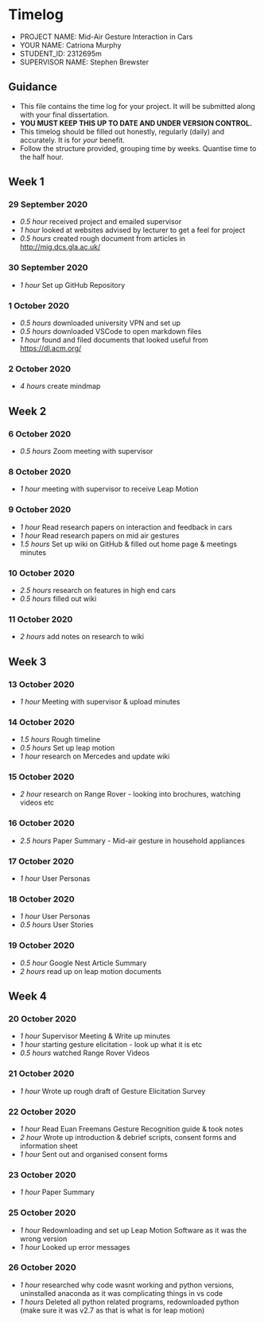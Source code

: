 # Timelog

* PROJECT NAME: Mid-Air Gesture Interaction in Cars
* YOUR NAME: Catriona Murphy
* STUDENT_ID: 2312695m
* SUPERVISOR NAME: Stephen Brewster

## Guidance

* This file contains the time log for your project. It will be submitted along with your final dissertation.
* **YOU MUST KEEP THIS UP TO DATE AND UNDER VERSION CONTROL.**
* This timelog should be filled out honestly, regularly (daily) and accurately. It is for *your* benefit.
* Follow the structure provided, grouping time by weeks.  Quantise time to the half hour.


## Week 1

### 29 September 2020
* *0.5 hour* received project and emailed supervisor
* *1 hour* looked at websites advised by lecturer to get a feel for project
* *0.5 hours* created rough document from articles in http://mig.dcs.gla.ac.uk/

### 30 September 2020
* *1 hour* Set up GitHub Repository

### 1 October 2020
* *0.5 hours* downloaded university VPN and set up
* *0.5 hours* downloaded VSCode to open markdown files
* *1 hour* found and filed documents that looked useful from https://dl.acm.org/

### 2 October 2020
* *4 hours* create mindmap

## Week 2

### 6 October 2020
* *0.5 hours* Zoom meeting with supervisor

### 8 October 2020
* *1 hour* meeting with supervisor to receive Leap Motion

### 9 October 2020
* *1 hour* Read research papers on interaction and feedback in cars
* *1 hour* Read research papers on mid air gestures
* *1.5 hours* Set up wiki on GitHub & filled out home page & meetings minutes

### 10 October 2020
* *2.5 hours* research on features in high end cars
* *0.5 hours* filled out wiki

### 11 October 2020
* *2 hours* add notes on research to wiki

## Week 3

### 13 October 2020
* *1 hour* Meeting with supervisor & upload minutes

### 14 October 2020
* *1.5 hours* Rough timeline
* *0.5 hours* Set up leap motion
* *1 hour* research on Mercedes and update wiki

### 15 October 2020
* *2 hour* research on Range Rover - looking into brochures, watching videos etc

### 16 October 2020
* *2.5 hours* Paper Summary - Mid-air gesture in household appliances

### 17 October 2020
* *1 hour* User Personas

### 18 October 2020
* *1 hour* User Personas
* *0.5 hours* User Stories

### 19 October 2020
* *0.5 hour* Google Nest Article Summary
* *2 hours* read up on leap motion documents

## Week 4

### 20 October 2020
* *1 hour* Supervisor Meeting & Write up minutes
* *1 hour* starting gesture elicitation - look up what it is etc 
* *0.5 hours* watched Range Rover Videos

### 21 October 2020
* *1 hour* Wrote up rough draft of Gesture Elicitation Survey

### 22 October 2020
* *1 hour* Read Euan Freemans Gesture Recognition guide & took notes
* *2 hour* Wrote up introduction & debrief scripts, consent forms and information sheet
* *1 hour* Sent out and organised consent forms

### 23 October 2020
* *1 hour* Paper Summary

### 25 October 2020
* *1 hour* Redownloading and set up Leap Motion Software as it was the wrong version
* *1 hour* Looked up error messages

### 26 October 2020
* *1 hour* researched why code wasnt working and python versions, uninstalled anaconda as it was complicating things in vs code
* *1 hours* Deleted all python related programs, redownloaded python (make sure it was v2.7 as that is what is for leap motion)
